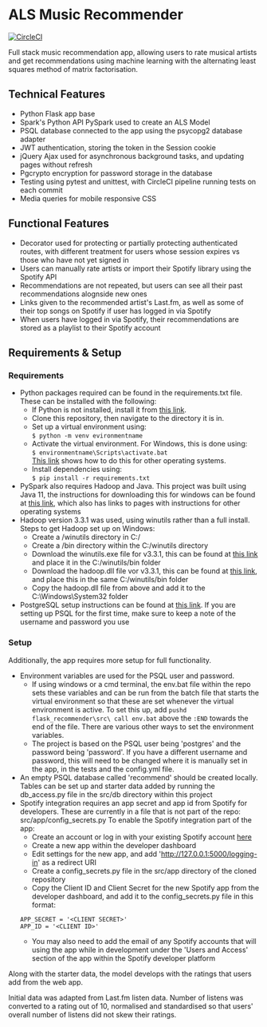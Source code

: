 # ALS Music Recommender
[![CircleCI](https://circleci.com/gh/CZboop/Music-Recommender-.svg?style=shield&circle-token=2f769baabca3a8571ae6718d40f483f7bef3b146)](https://app.circleci.com/pipelines/github/CZboop/Music-Recommender-)

Full stack music recommendation app, allowing users to rate musical artists and get recommendations using machine learning with the alternating least squares method of matrix factorisation.  

## Technical Features

- Python Flask app base
- Spark's Python API PySpark used to create an ALS Model
- PSQL database connected to the app using the psycopg2 database adapter
- JWT authentication, storing the token in the Session cookie
- jQuery Ajax used for asynchronous background tasks, and updating pages without refresh
- Pgcrypto encryption for password storage in the database
- Testing using pytest and unittest, with CircleCI pipeline running tests on each commit
- Media queries for mobile responsive CSS

## Functional Features

- Decorator used for protecting or partially protecting authenticated routes, with different treatment for users whose session expires vs those who have not yet signed in
- Users can manually rate artists or import their Spotify library using the Spotify API
- Recommendations are not repeated, but users can see all their past recommendations alognside new ones
- Links given to the recommended artist's Last.fm, as well as some of their top songs on Spotify if user has logged in via Spotify
- When users have logged in via Spotify, their recommendations are stored as a playlist to their Spotify account

## Requirements & Setup

### Requirements
- Python packages required can be found in the requirements.txt file. These can be installed with the following:
  - If Python is not installed, install it from [this link](https://www.python.org/downloads/).  
  - Clone this repository, then navigate to the directory it is in.  
  - Set up a virtual environment using:  
  ```$ python -m venv evironmentname```  
  - Activate the virtual environment. For Windows, this is done using:  
  ```$ environmentname\Scripts\activate.bat```  
  [This link](https://docs.python.org/3/library/venv.html) shows how to do this for other operating systems.
  - Install dependencies using:  
  ```$ pip install -r requirements.txt ```
 - PySpark also requires Hadoop and Java. This project was built using Java 11, the instructions for downloading this for windows can be found at [this link](https://docs.oracle.com/en/java/javase/11/install/installation-jdk-microsoft-windows-platforms.html#GUID-A7E27B90-A28D-4237-9383-A58B416071CA), which also has links to pages with instructions for other operating systems
 - Hadoop version 3.3.1 was used, using winutils rather than a full install. Steps to get Hadoop set up on Windows:
    - Create a /winutils directory in C:/
    - Create a /bin directory within the C:/winutils directory
    - Download the winutils.exe file for v3.3.1, this can be found at [this link](https://github.com/kontext-tech/winutils/blob/master/hadoop-3.3.1/bin/winutils.exe) and place it in the C:/winutils/bin folder
    - Download the hadoop.dll file vor v3.3.1, this can be found at [this link](https://github.com/kontext-tech/winutils/blob/master/hadoop-3.3.1/bin/hadoop.dll), and place this in the same C:/winutils/bin folder
    - Copy the hadoop.dll file from above and add it to the C:\Windows\System32 folder
 - PostgreSQL setup instructions can be found at [this link](https://www.prisma.io/dataguide/postgresql/setting-up-a-local-postgresql-database). If you are setting up PSQL for the first time, make sure to keep a note of the username and password you use
 
 ### Setup
 Additionally, the app requires more setup for full functionality.
 - Environment variables are used for the PSQL user and password. 
     - If using windows or a cmd terminal, the env.bat file within the repo sets these variables and can be run from the batch file that starts the virtual environment so that these are set whenever the virtual environment is active. To set this up, add ```pushd flask_recommender\src\
call env.bat``` above the ```:END``` towards the end of the file. There are various other ways to set the environment variables. 
    - The project is based on the PSQL user being 'postgres' and the password being 'password'. If you have a different username and password, this will need to be changed where it is manually set in the app, in the tests and the config.yml file.
 - An empty PSQL database called 'recommend' should be created locally. Tables can be set up and starter data added by running the db_access.py file in the src/db directory within this project
 - Spotify integration requires an app secret and app id from Spotify for developers. These are currently in a file that is not part of the repo: src/app/config_secrets.py To enable the Spotify integration part of the app:
    - Create an account or log in with your existing Spotify account [here](https://developer.spotify.com/dashboard/)
    - Create a new app within the developer dashboard
    - Edit settings for the new app, and add 'http://127.0.0.1:5000/logging-in' as a redirect URI
    - Create a config_secrets.py file in the src/app directory of the cloned repository
    - Copy the Client ID and Client Secret for the new Spotify app from the developer dashboard, and add it to the config_secrets.py file in this format:
    ```
    APP_SECRET = '<CLIENT SECRET>'  
    APP_ID = '<CLIENT ID>'
    ```
    - You may also need to add the email of any Spotify accounts that will using the app while in development under the 'Users and Access' section of the app within the Spotify developer platform

Along with the starter data, the model develops with the ratings that users add from the web app. 

Initial data was adapted from Last.fm listen data. Number of listens was converted to a rating out of 10, normalised and standardised so that users' overall number of listens did not skew their ratings.
